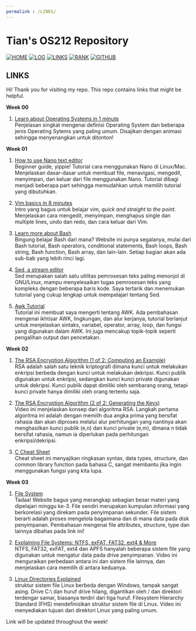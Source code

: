 ```yaml
---
permalink : /LINKS/
---
```


# Tian's OS212 Repository

[![HOME](https://img.shields.io/badge/-HOME-FFFF00?style=for-the-badge&logoColor=white)](https://tianpramesti.github.io/os212/)
[![LOG](https://img.shields.io/badge/-LOG-FF0080?style=for-the-badge&logoColor=white)](https://github.com/tianpramesti/os212/blob/master/TXT/mylog.txt)
[![LINKS](https://img.shields.io/badge/-LINKS-8000FF?style=for-the-badge&logoColor=white)](https://github.com/tianpramesti/os212/blob/master/links.md)
[![RANK](https://img.shields.io/badge/-RANK-0011ff?style=for-the-badge&logoColor=white)](https://github.com/tianpramesti/os212/blob/master/TXT/myrank.txt)
[![GITHUB](https://img.shields.io/badge/GitHub-100000?style=for-the-badge&logo=github&logoColor=white)](https://github.com/tianpramesti/os212)

## LINKS

Hi! Thank you for visiting my repo. This repo contains links that might be helpful.

**Week 00**
1. [Learn about Operating Systems in 1 minute](https://www.youtube.com/watch?v=fkGCLIQx1MI)<br>Penjelasan singkat mengenai definisi Operating System dan beberapa jenis Operating Sytems yang paling umum. Disajikan dengan animasi sehingga menyenangkan untuk ditonton!  

**Week 01**
1. [How to use Nano text editor](https://www.youtube.com/watch?v=Jf0ZJZJ8jlI)<br>Beginner guide, yippie! Tutorial cara menggunakan Nano di Linux/Mac. Menjelaskan dasar-dasar untuk membuat file, menavigasi, mengedit, menyimpan, dan keluar dari file menggunakan Nano. Tutorial dibagi menjadi beberapa part sehingga memudahkan untuk memilih tutorial yang dibutuhkan.  

2. [Vim basics in 8 minutes](https://www.youtube.com/watch?v=ggSyF1SVFr4)<br> Intro yang bagus untuk belajar vim, *quick and straight to the point*. Menjelaskan cara mengedit, menyimpan, menghapus single dan multiple lines, undo dan redo, dan cara keluar dari Vim. 

3. [Learn more about Bash](https://www.javatpoint.com/bash-introduction)<br>Bingung belajar Bash dari mana? Website ini punya segalanya, mulai dari Bash tutorial, Bash operators, conditional statements, Bash loops, Bash string, Bash function, Bash array, dan lain-lain. Setiap bagian akan ada sub-bab yang lebih rinci lagi.

4. [Sed, a stream editor](https://www.gnu.org/software/sed/manual/sed.html)<br>Sed merupakan salah satu utilitas pemrosesan teks paling menonjol di GNU/Linux, mampu menyelesaikan tugas pemrosesan teks yang kompleks dengan beberapa baris kode. Saya tertarik dan menemukan tutorial yang cukup lengkap untuk mempelajari tentang Sed.

5. [Awk Tutorial](https://www.tutorialspoint.com/awk/index.htm)<br>Tutorial ini membuat saya mengerti tentang AWK. Ada pembahasan mengenai ikhtisar AWK, lingkungan, dan alur kerjanya, tutorial berlanjut untuk menjelaskan sintaks, variabel, operator, array, loop, dan fungsi yang digunakan dalam AWK. Ini juga mencakup topik-topik seperti pengalihan output dan pencetakan.

**Week 02**
1. [The RSA Encryption Algorithm (1 of 2: Computing an Example)](https://www.youtube.com/watch?v=4zahvcJ9glg)<br>RSA adalah salah satu teknik kriptografi dimana kunci untuk melakukan enkripsi berbeda dengan kunci untuk melakukan dekripsi. Kunci publik digunakan untuk enkripsi, sedangkan kunci kunci private digunakan untuk dekripsi. Kunci publik dapat dimiliki oleh sembarang orang, tetapi kunci private hanya dimiliki oleh orang tertentu saja.

2. [The RSA Encryption Algorithm (2 of 2: Generating the Keys)](https://www.youtube.com/watch?v=oOcTVTpUsPQ)<br>Video ini menjelaskan konsep dari algoritma RSA. Langkah pertama algoritma ini adalah dengan memilih dua angka prima yang bersifat rahasia dan akan diproses melalui alur perhitungan yang nantinya akan menghasilkan kunci publik (e,n) dan kunci private (e,m), dimana n tidak bersifat rahasia, namun ia diperlukan pada perhitungan enkripsi/dekripsi.

3. [C Cheat Sheet](https://cheatography.com/ashlyn-black/cheat-sheets/c-reference/)<br>Cheat sheet ini  menyajikan ringkasan syntax, data types, structure, dan common library function pada bahasa C, sangat membantu jika ingin menggunakan fungsi yang kita lupa.

**Week 03**
1. [File System](https://www.guru99.com/file-systems-operating-system.html)<br>Tadaa! Website bagus yang merangkap sebagian besar materi yang dipelajari minggu ke-3. File sendiri merupakan kumpulan informasi yang berkorelasi yang direkam pada penyimpanan sekunder. File sistem berarti adalah proses mengelola bagaimana dan di mana data pada disk penyimpanan. Pembahasan mengenai file attributes, structure, type dan lainnya dibahas pada link ini!

2. [Explaining File Systems: NTFS, exFAT, FAT32, ext4 & More](https://www.youtube.com/watch?v=_h30HBYxtws)<br>NTFS, FAT32, exFAT, ext4 dan APFS hanyalah beberapa sistem file yang digunakan untuk mengatur data pada drive penyimpanan. Video ini menguraikan perbedaan antara ini dan sistem file lainnya, dan menjelaskan cara memilih di antara keduanya.

3. [Linux Directories Explained](https://www.youtube.com/watch?v=HbgzrKJvDRw)<br>struktur sistem file Linux berbeda dengan Windows, tampak sangat asing. Drive C:\ dan huruf drive hilang, digantikan oleh / dan direktori terdengar samar, biasanya terdiri dari tiga huruf. Filesystem Hierarchy Standard (FHS) mendefinisikan struktur sistem file di Linux. Video ini menyediakan tujuan dari direktori Linux yang paling umum.


Link will be updated throughout the week!
